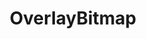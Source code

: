 ---
title: "OverlayBitmap"
description: "Overlays an bitmap on top of an image."
icon: "background_dot_small"
weight: 4110000
draft: false
---